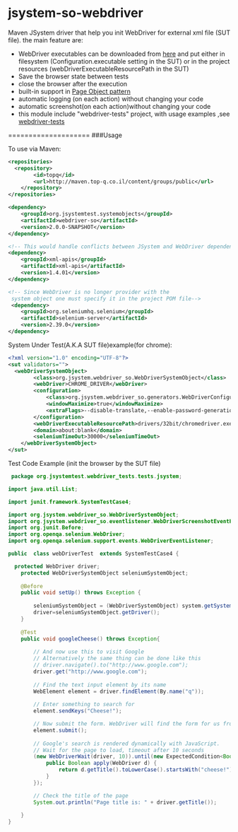 jsystem-so-webdriver
====================

Maven JSystem driver that help you init WebDriver for external xml file (SUT file). 
the main feature are: 

<ul>
  <li>WebDriver executables can be downloaded from <a href ="http://code.google.com/p/selenium/downloads/list">here</a> and put either in filesystem (Configuration.executable setting in the SUT) or in the project resources (webDriverExecutableResourcePath in the SUT)</li>
  <li>Save the browser state between tests</li>
  <li>close the browser after the execution</li>
  <li>built-in support in <a href='https://code.google.com/p/selenium/wiki/PageObjects'>Page Object pattern</a></li>
  <li>automatic logging (on each action) without changing your code</li>
  <li>automatic screenshot(on each action)without changing your code  </li>
  <li>this module include "webdriver-tests" project, with usage examples ,see <a href='https://github.com/Top-Q/jsystem-so-webdriver/tree/master/webdriver-tests'>webdriver-tests</a></li>
</ul>


====================
###Usage


To use via Maven:

```xml
<repositories>
  <repository>
		<id>topq</id>
		<url>http://maven.top-q.co.il/content/groups/public</url>
	</repository>
</repositories>

<dependency>
	<groupId>org.jsystemtest.systemobjects</groupId>
	<artifactId>webdriver-so</artifactId>
	<version>2.0.0-SNAPSHOT</version>
</dependency>

<!-- This would handle conflicts between JSystem and WebDriver dependencies -->
<dependency>
	<groupId>xml-apis</groupId>
	<artifactId>xml-apis</artifactId>
	<version>1.4.01</version>
</dependency>

<!-- Since WebDriver is no longer provider with the
 system object one must specify it in the project POM file-->
 <dependency>
	<groupId>org.seleniumhq.selenium</groupId>
	<artifactId>selenium-server</artifactId>
	<version>2.39.0</version>
</dependency>
```


System Under Test(A.K.A SUT file)example(for chrome):

```xml
<?xml version="1.0" encoding="UTF-8"?>
<sut validators="">
  <webDriverSystemObject>
        <class>org.jsystem.webdriver_so.WebDriverSystemObject</class>
        <webDriver>CHROME_DRIVER</webDriver>
        <configuration>
            <class>org.jsystem.webdriver_so.generators.WebDriverConfigurationImpl</class>
            <windowMaximize>true</windowMaximize>
			<extraFlags>--disable-translate,--enable-password-generation</extraFlags>
        </configuration>
        <webDriverExecutableResourcePath>drivers/32bit/chromedriver.exe</webDriverExecutableResourcePath>
        <domain>about:blank</domain>
		<seleniumTimeOut>30000</seleniumTimeOut>
	</webDriverSystemObject>
</sut>
```

Test Code Example (init the browser by the SUT file)

```java
 package org.jsystemtest.webdriver_tests.tests.jsystem;

import java.util.List;

import junit.framework.SystemTestCase4;

import org.jsystem.webdriver_so.WebDriverSystemObject;
import org.jsystem.webdriver_so.eventlistener.WebDriverScreenshotEventHandler;
import org.junit.Before;
import org.openqa.selenium.WebDriver;
import org.openqa.selenium.support.events.WebDriverEventListener;

public  class webDriverTest  extends SystemTestCase4 {

  protected WebDriver driver;
	protected WebDriverSystemObject seleniumSystemObject;
	
	@Before
	public void setUp() throws Exception {
		
		seleniumSystemObject = (WebDriverSystemObject) system.getSystemObject("webDriverSystemObject");
		driver=seleniumSystemObject.getDriver();
	}
	
	@Test
	public void googleCheese() throws Exception{
		
		// And now use this to visit Google
		// Alternatively the same thing can be done like this
        // driver.navigate().to("http://www.google.com");
        driver.get("http://www.google.com");
        
        // Find the text input element by its name
        WebElement element = driver.findElement(By.name("q"));
       
        // Enter something to search for
        element.sendKeys("Cheese!");

        // Now submit the form. WebDriver will find the form for us from the element
        element.submit();
        
        // Google's search is rendered dynamically with JavaScript.
        // Wait for the page to load, timeout after 10 seconds
        (new WebDriverWait(driver, 10)).until(new ExpectedCondition<Boolean>() {
            public Boolean apply(WebDriver d) {
                return d.getTitle().toLowerCase().startsWith("cheese!");
            }
        });

        // Check the title of the page
        System.out.println("Page title is: " + driver.getTitle());
      		
	}
}

```




